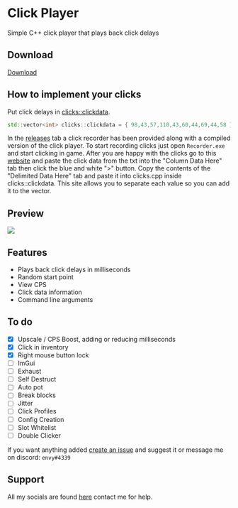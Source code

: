 # Click Player
Simple C++ click player that plays back click delays

## Download
[Download](https://github.com/buxh/Click-Player/releases/download/minecraft/Click_Recorder_and_Player.zip)

## How to implement your clicks
Put click delays in [clicks::clickdata](https://github.com/buxh/Click-Player/blob/main/clicker/clicks/clicks.cpp#L4).

```c++
std::vector<int> clicks::clickdata = { 98,43,57,110,43,60,44,69,44,58 };
```

In the [releases](https://github.com/buxh/Click-Player/releases) tab a click recorder has been provided along with a compiled version of the click player. To start recording clicks just open `Recorder.exe` and start clicking in game. After you are happy with the clicks go to this [website](https://delim.co/) and paste the click data from the txt into the "Column Data Here" tab then click the blue and white ">" button. Copy the contents of the "Delimited Data Here" tab and paste it into clicks.cpp inside clicks::clickdata. This site allows you to separate each value so you can add it to the vector.

## Preview
<img src="https://i.imgur.com/4lCv6IS.png"/>

## Features
 - Plays back click delays in milliseconds
 - Random start point
 - View CPS
 - Click data information
 - Command line arguments

## To do
 - [x] Upscale / CPS Boost, adding or reducing milliseconds
 - [x] Click in inventory
 - [x] Right mouse button lock
 - [ ] ImGui
 - [ ] Exhaust
 - [ ] Self Destruct
 - [ ] Auto pot
 - [ ] Break blocks
 - [ ] Jitter
 - [ ] Click Profiles
 - [ ] Config Creation
 - [ ] Slot Whitelist
 - [ ] Double Clicker

 If you want anything added [create an issue](https://github.com/buxh/Click-Player/issues) and suggest it or message me on discord: `envy#4339`

## Support
All my socials are found [here](https://solo.to/buxh) contact me for help.
